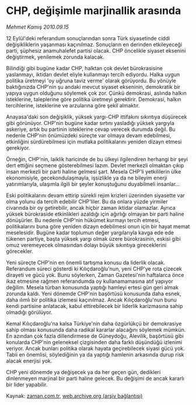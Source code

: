 # CHP, değişimle  marjinallik arasında

*Mehmet Kamış 2010.09.15*

<td class="news-spot">
<p>12 Eylül'deki referandum sonuçlarından sonra Türk siyasetinde ciddi değişikliklerin yaşanması kaçınılmaz. Sonuçların en derinden etkileyeceği parti, şüphesiz anamuhalefet partisi olacak. CHP öncelikle siyaset eksenini değiştirmek, yenilemek zorunda kalacak.</p>
<p><p>Bilindiği gibi bugüne kadar CHP, halktan çok devlet bürokrasisine yaslanmayı, iktidarı devlet eliyle kullanmayı tercih ediyordu. Halka uygun politika üretmeyi 'oy uğruna taviz verme' olarak görüyordu. Bu yönüyle baktığınızda CHP'nin şu andaki mevcut siyaset ekseninin, demokratik bir yapıya uygun olduğunu söylemek çok zor. Çünkü demokrasi, aslında halkın isteklerine, taleplerine göre politika üretmeyi gerektirir. Demokrasi, halkın tercihlerine, isteklerine ve arzularına göre şekil almaktır.
<p> Anayasa'daki son değişiklik, yüksek yargı-CHP ittifakını sıkıntıya düşürecek gibi görünüyor. CHP'nin bugüne kadar sırtını yasladığı yüksek yargıyla askeriye, artık bu partinin isteklerine cevap verecek durumda değil. Bu nedenle CHP'nin önümüzdeki süreçte var olmaya devam edebilmesi, etkinliğini sürdürebilmesi için mutlaka politikalarını yeniden dizayn etmesi gerekiyor.
<p> Örneğin, CHP'nin, laiklik haricinde de bu ülkeyi ilgilendiren herhangi bir şeyi dert ettiğini seçmene gösterebilmesi lazım. Devlet merkezli olmaktan çıkıp insan merkezli bir parti haline gelmesi şart. Mesela CHP'li yetkililerin ülke ekonomisiyle, gecekondulaşmayla, işsizlikle ya da ne bileyim enerji yatırımlarıyla, ulaşımla ilgili bir şeyler konuştuğunu duyabilmeli insanlar...
<p> Eski politikalarını devam ettirip sürekli rejim krizleri üzerinden siyasette var olma yolunu da tercih edebilir CHP'liler. Bu da onlara yüzde yirmiler civarında bir oy getirebilir, ancak hiçbir zaman iktidar olamazlar. Ayrıca yüksek bürokraside etkinlikleri azaldığı için ağırlığı olmayan bir parti haline dönüşürler. Bu nedenle CHP'nin hükümet kurmayı tercih etmesi, politikalarını buna göre yeniden dizayn edebilmesi onun için bir hayat memat meselesidir. Bugüne kadar toplumun değer yargılarıyla kavga ede ede tükenen partiye, başta yüksek yargı olmak üzere bürokrasinin, eskisi gibi omuz veremeyecek olmasından dolayı büyük sıkıntıya gireceklerini görecekler.
<p> Yeni süreçte CHP'nin en önemli tartışma konusu da liderlik olacak. Referandum süreci gösterdi ki Kılıçdaroğlu'nun, yeni CHP'ye rota çizecek dirayeti ve gücü yok. Bunu söylerken, Zaman Gazetesi'nin haftalarca önce ikaz etmesine rağmen referandumda oy kullanamamasına atıf yapıyor değilim. Mesela türban konusunda yaptığı hamleyi ertesi gün geri almak zorunda kaldı. Yeni dönemde CHP'nin başörtüsü konusunda daha esnek, daha ılımlı bir politika izlemesi kaçınılmaz. Ancak Kılıçdaroğlu'nun bunu kendi partisine anlatacak, kabul ettirebilecek bir liderlik karizmasına sahip olmadığı görülüyor.
<p>Kemal Kılıçdaroğlu'na kalsa Türkiye'nin daha özgürlükçü bir demokrasiye sahip olması konusunda daha radikal kararlar alacağını söylemek mümkün. En azından çok fazla dillendirmese de Güneydoğu, Alevilik, başörtüsü gibi konularda CHP'nin geleneksel çizgisinden daha farklı düşündüğü izlenimi veriyor. Ancak bunları politika olarak hayata geçirebilecek siyasi gücü yok. Tabii en önemlisi, söylediğinin ya da yaptığı hamlenin arkasında durup risk alacak enerjisi yok.
<p> CHP yeni dönemde ya değişecek ya da her geçen gün, dedikleri dinlenmeyen marjinal bir parti haline gelecek. Bu değişimi de ancak kararlı bir lider yapabilir. </p>
<a href="http://web.archive.org/web/20101130221536/mailto:m.kamis@zaman.com.tr">
</a></p></p></p></p></p></p></p></td>

Kaynak: [zaman.com.tr](http://zaman.com.tr/yazar.do?yazino=1027645), [web.archive.org (arşiv bağlantısı)](http://web.archive.org/web/20101130221536/http://zaman.com.tr:80/yazar.do?yazino=1027645)
